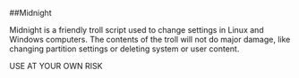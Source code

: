 ##Midnight

Midnight is a friendly troll script used to change settings in Linux and Windows computers. The contents of the troll will not do major damage, like changing partition settings or deleting system or user content.

USE AT YOUR OWN RISK
